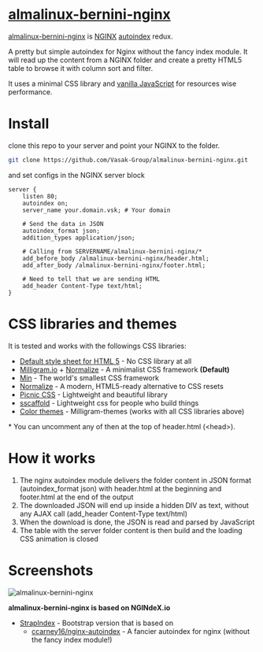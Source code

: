 # [almalinux-bernini-nginx](#)

[almalinux-bernini-nginx](https://github.com/Vasak-Group/almalinux-bernini-nginx) is [NGINX](https://www.nginx.com/) [autoindex](https://nginx.org/en/docs/http/ngx_http_autoindex_module.html) redux.

A pretty but simple autoindex for Nginx without the fancy index module.
It will read up the content from a NGINX folder and create a pretty HTML5 table to browse it
with column sort and filter.

It uses a minimal CSS library and [vanilla JavaScript](http://vanilla-js.com/) for resources wise performance.

# Install

clone this repo to your server and point your NGINX to the folder.

```bash
git clone https://github.com/Vasak-Group/almalinux-bernini-nginx.git
```

and set configs in the NGINX server block

```nginx
server {
    listen 80;
    autoindex on;
    server_name your.domain.vsk; # Your domain

    # Send the data in JSON
    autoindex_format json;
    addition_types application/json;

    # Calling from SERVERNAME/almalinux-bernini-nginx/*
    add_before_body /almalinux-bernini-nginx/header.html;
    add_after_body /almalinux-bernini-nginx/footer.html;

    # Need to tell that we are sending HTML
    add_header Content-Type text/html;
}
```

# CSS libraries and themes

It is tested and works with the followings CSS libraries:

- [Default style sheet for HTML 5](https://html.spec.whatwg.org/multipage/rendering.html#phrasing-content-3) - No CSS library at all
- [Milligram.io](https://milligram.io/) + [Normalize](https://necolas.github.io/normalize.css/) - A minimalist CSS framework **(Default)**
- [Min](https://mincss.com/) - The world's smallest CSS framework
- [Normalize](https://necolas.github.io/normalize.css/) - A modern, HTML5-ready alternative to CSS resets
- [Picnic CSS](https://picnicss.com/) - Lightweight and beautiful library
- [sscaffold](https://sscaffold-css.com/) - Lightweight css for people who build things
- [Color themes](https://cdn.jsdelivr.net/npm/milligram-themes@0.0.2/) - Milligram-themes (works with all CSS libraries above)

\* You can uncomment any of then at the top of header.html (\<head\>).

# How it works

1. The nginx autoindex module delivers the folder content in JSON format (autoindex_format json) with header.html at the beginning and footer.html at the end of the output
2. The downloaded JSON will end up inside a hidden DIV as text, without any AJAX call (add_header Content-Type text/html)
3. When the download is done, the JSON is read and parsed by JavaScript
4. The table with the server folder content is then build and the loading CSS animation is closed

# Screenshots

![almalinux-bernini-nginx](https://i.postimg.cc/FFn4c1wf/image.png)

**almalinux-bernini-nginx is based on NGINdeX.io**

- [StrapIndex](https://github.com/EthraZa/NGINdeX.io/tree/nginx-autoindex) - Bootstrap version that is based on
  - [ccarney16/nginx-autoindex](https://github.com/ccarney16/nginx-autoindex) - A fancier autoindex for nginx (without the fancy index module!)
